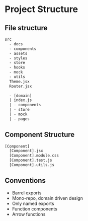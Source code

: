 # Project Structure

## File structure

```txt
src
  - docs
  - components
  - assets
  - styles
  - store
  - hooks
  - mock
  - utils
  Theme.jsx
  Router.jsx
  
  - [domain]
  | index.js
  | - components
  | - store
  | - mock
  | - pages
```

## Component Structure

```txt
[Component]
  [Component].jsx
  [Component].module.css
  [Component].test.js
  [Component].utils.js
```

## Conventions

- Barrel exports
- Mono-repo, domain driven design
- Only named exports
- Function components
- Arrow functions

